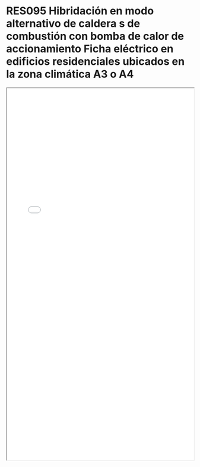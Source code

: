 
# RES095  Hibridación en modo alternativo de caldera s de combustión con bomba de calor de accionamiento Ficha eléctrico en edificios residenciales ubicados en la zona climática A3 o A4

<iframe src="../RES095  Hibridación en modo alternativo de caldera s de combustión con bomba de calor de accionamiento Ficha eléctrico en edificios residenciales ubicados en la zona climática A3 o A4.pdf" width="100%" height="1000px"></iframe>

